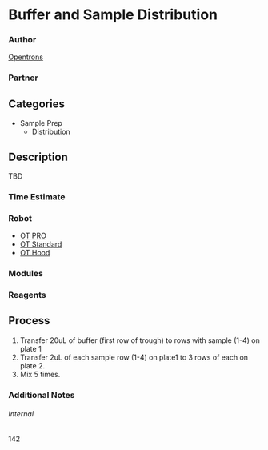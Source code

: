 # Buffer and Sample Distribution

### Author
[Opentrons](https://opentrons.com/)

### Partner

## Categories
* Sample Prep
	* Distribution


## Description
TBD

### Time Estimate

### Robot
* [OT PRO](https://opentrons.com/ot-one-pro)
* [OT Standard](https://opentrons.com/ot-one-standard)
* [OT Hood](https://opentrons.com/ot-one-hood)

### Modules

### Reagents

## Process
1. Transfer 20uL of buffer (first row of trough) to rows with sample (1-4) on plate 1
2. Transfer 2uL of each sample row (1-4) on plate1 to 3 rows of each on plate 2.
3. Mix 5 times.


### Additional Notes


###### Internal
142
